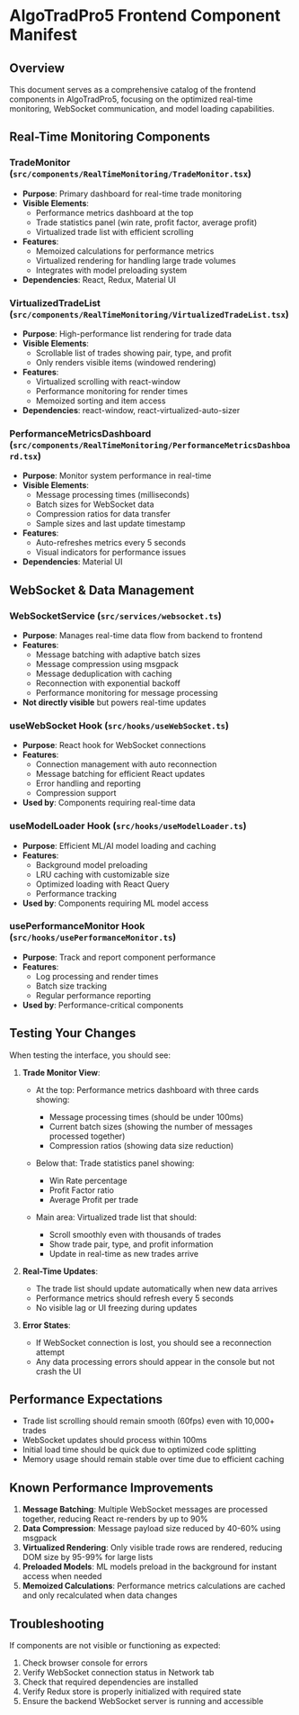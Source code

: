 # AlgoTradPro5 Frontend Component Manifest

## Overview
This document serves as a comprehensive catalog of the frontend components in AlgoTradPro5, focusing on the optimized real-time monitoring, WebSocket communication, and model loading capabilities.

## Real-Time Monitoring Components

### TradeMonitor (`src/components/RealTimeMonitoring/TradeMonitor.tsx`)
- **Purpose**: Primary dashboard for real-time trade monitoring
- **Visible Elements**:
  - Performance metrics dashboard at the top
  - Trade statistics panel (win rate, profit factor, average profit)
  - Virtualized trade list with efficient scrolling
- **Features**:
  - Memoized calculations for performance metrics
  - Virtualized rendering for handling large trade volumes
  - Integrates with model preloading system
- **Dependencies**: React, Redux, Material UI

### VirtualizedTradeList (`src/components/RealTimeMonitoring/VirtualizedTradeList.tsx`)
- **Purpose**: High-performance list rendering for trade data
- **Visible Elements**:
  - Scrollable list of trades showing pair, type, and profit
  - Only renders visible items (windowed rendering)
- **Features**:
  - Virtualized scrolling with react-window
  - Performance monitoring for render times
  - Memoized sorting and item access
- **Dependencies**: react-window, react-virtualized-auto-sizer

### PerformanceMetricsDashboard (`src/components/RealTimeMonitoring/PerformanceMetricsDashboard.tsx`)
- **Purpose**: Monitor system performance in real-time
- **Visible Elements**:
  - Message processing times (milliseconds)
  - Batch sizes for WebSocket data
  - Compression ratios for data transfer
  - Sample sizes and last update timestamp
- **Features**:
  - Auto-refreshes metrics every 5 seconds
  - Visual indicators for performance issues
- **Dependencies**: Material UI

## WebSocket & Data Management

### WebSocketService (`src/services/websocket.ts`)
- **Purpose**: Manages real-time data flow from backend to frontend
- **Features**:
  - Message batching with adaptive batch sizes
  - Message compression using msgpack
  - Message deduplication with caching
  - Reconnection with exponential backoff
  - Performance monitoring for message processing
- **Not directly visible** but powers real-time updates

### useWebSocket Hook (`src/hooks/useWebSocket.ts`)
- **Purpose**: React hook for WebSocket connections
- **Features**:
  - Connection management with auto reconnection
  - Message batching for efficient React updates
  - Error handling and reporting
  - Compression support
- **Used by**: Components requiring real-time data

### useModelLoader Hook (`src/hooks/useModelLoader.ts`)
- **Purpose**: Efficient ML/AI model loading and caching
- **Features**:
  - Background model preloading
  - LRU caching with customizable size
  - Optimized loading with React Query
  - Performance tracking
- **Used by**: Components requiring ML model access

### usePerformanceMonitor Hook (`src/hooks/usePerformanceMonitor.ts`)
- **Purpose**: Track and report component performance
- **Features**:
  - Log processing and render times
  - Batch size tracking
  - Regular performance reporting
- **Used by**: Performance-critical components

## Testing Your Changes

When testing the interface, you should see:

1. **Trade Monitor View**:
   - At the top: Performance metrics dashboard with three cards showing:
     - Message processing times (should be under 100ms)
     - Current batch sizes (showing the number of messages processed together)
     - Compression ratios (showing data size reduction)
   
   - Below that: Trade statistics panel showing:
     - Win Rate percentage
     - Profit Factor ratio
     - Average Profit per trade
   
   - Main area: Virtualized trade list that should:
     - Scroll smoothly even with thousands of trades
     - Show trade pair, type, and profit information
     - Update in real-time as new trades arrive

2. **Real-Time Updates**:
   - The trade list should update automatically when new data arrives
   - Performance metrics should refresh every 5 seconds
   - No visible lag or UI freezing during updates

3. **Error States**:
   - If WebSocket connection is lost, you should see a reconnection attempt
   - Any data processing errors should appear in the console but not crash the UI

## Performance Expectations

- Trade list scrolling should remain smooth (60fps) even with 10,000+ trades
- WebSocket updates should process within 100ms
- Initial load time should be quick due to optimized code splitting
- Memory usage should remain stable over time due to efficient caching

## Known Performance Improvements

1. **Message Batching**: Multiple WebSocket messages are processed together, reducing React re-renders by up to 90%
2. **Data Compression**: Message payload size reduced by 40-60% using msgpack
3. **Virtualized Rendering**: Only visible trade rows are rendered, reducing DOM size by 95-99% for large lists
4. **Preloaded Models**: ML models preload in the background for instant access when needed
5. **Memoized Calculations**: Performance metrics calculations are cached and only recalculated when data changes

## Troubleshooting

If components are not visible or functioning as expected:

1. Check browser console for errors
2. Verify WebSocket connection status in Network tab
3. Check that required dependencies are installed
4. Verify Redux store is properly initialized with required state
5. Ensure the backend WebSocket server is running and accessible